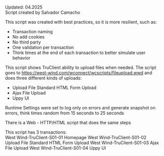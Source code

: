 Updated: 04.2025  
Script created by Salvador Camacho

This script was created with best practices, so it is more resilient, such as:
* Transaction naming
* No add cookies
* No third party
* One validation per transaction
* Think times at the end of each transaction to better simulate user behavior

This script shows TruClient ability to upload files when needed. The script goes to https://west-wind.com/wconnect/wcscripts/fileupload.wwd and does three different kinds of uploads:  
* Upload File Standard HTML Form Upload
* Ajax File Upload
* Uppy UI
	
Runtime Settings were set to log only on errors and generate snapshot on errors, think times random from 15 seconds to 25 seconds

There is a Web - HTTP/HTML script that does the same steps

This script has 3 transactions:  
West Wind-TruClient-S01-01 Homepage
West Wind-TruClient-S01-02 Upload File Standard HTML Form Upload
West Wind-TruClient-S01-03 Ajax File Upload
West Wind-TruClient-S01-04 Uppy UI